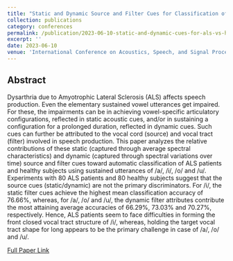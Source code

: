 ```yaml
---
title: "Static and Dynamic Source and Filter Cues for Classification of Amyotrophic Lateral Sclerosis Patients and Healthy Subjects"
collection: publications
category: conferences
permalink: /publication/2023-06-10-static-and-dynamic-cues-for-als-vs-helathy
excerpt: ''
date: 2023-06-10
venue: 'International Conference on Acoustics, Speech, and Signal Processing (ICASSP)'
---
```


## Abstract

Dysarthria due to Amyotrophic Lateral Sclerosis (ALS) affects speech production. Even the elementary sustained vowel utterances get impaired. For these, the impairments can be in achieving vowel-specific articulatory configurations, reflected in static acoustic cues, and/or in sustaining a configuration for a prolonged duration, reflected in dynamic cues. Such cues can further be attributed to the vocal cord (source) and vocal tract (filter) involved in speech production. This paper analyzes the relative contributions of these static (captured through average spectral characteristics) and dynamic (captured through spectral variations over time) source and filter cues toward automatic classification of ALS patients and healthy subjects using sustained utterances of /a/, /i/, /o/ and /u/. Experiments with 80 ALS patients and 80 healthy subjects suggest that the source cues (static/dynamic) are not the primary discriminators. For /i/, the static filter cues achieve the highest mean classification accuracy of 76.66%, whereas, for /a/, /o/ and /u/, the dynamic filter attributes contribute the most attaining average accuracies of 66.29%, 73.03% and 70.27%, respectively. Hence, ALS patients seem to face difficulties in forming the front closed vocal tract structure of /i/, whereas, holding the target vocal tract shape for long appears to be the primary challenge in case of /a/, /o/ and /u/.

[Full Paper Link](https://ieeexplore.ieee.org/document/10094959)
<!-- paperurl 'https://ieeexplore.ieee.org/document/10094959' -->
